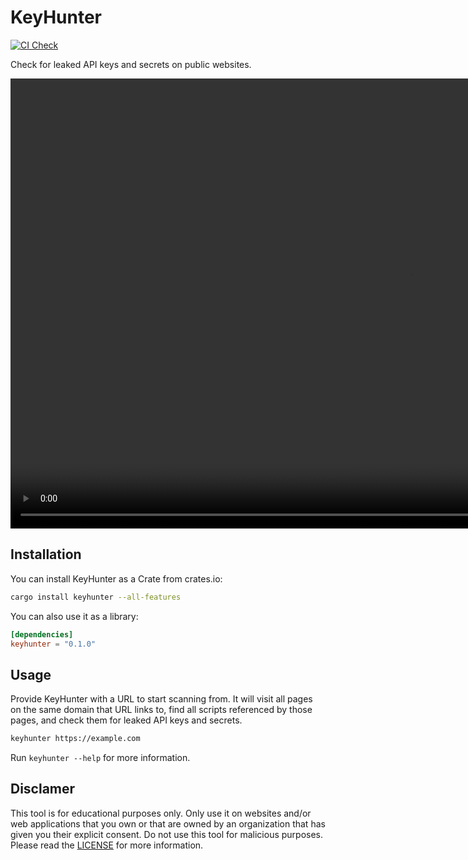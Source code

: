 # KeyHunter
[![CI Check](https://github.com/DonIsaac/keyhunter/actions/workflows/pipeline.yml/badge.svg)](https://github.com/DonIsaac/keyhunter/actions/workflows/pipeline.yml)

Check for leaked API keys and secrets on public websites.

<center>

<video width="1280" height="720" controls autoplay>
  <source src="./assets/keyhunter-yc-demo.mp4" type="video/mp4">
    KeyHunter running on sites of the last 7 Y Combinator startups
</video>
</center>

## Installation
You can install KeyHunter as a Crate from crates.io:
```sh
cargo install keyhunter --all-features
``` 

You can also use it as a library:
```toml
[dependencies]
keyhunter = "0.1.0"
```

## Usage
Provide KeyHunter with a URL to start scanning from. It will visit all pages
on the same domain that URL links to, find all scripts referenced by those
pages, and check them for leaked API keys and secrets.

```sh
keyhunter https://example.com
```

Run `keyhunter --help` for more information.

## Disclamer

This tool is for educational purposes only. Only use it on websites and/or web
applications that you own or that are owned by an organization that has given
you their explicit consent. Do not use this tool for malicious purposes. Please
read the [LICENSE](LICENSE.md) for more information.
